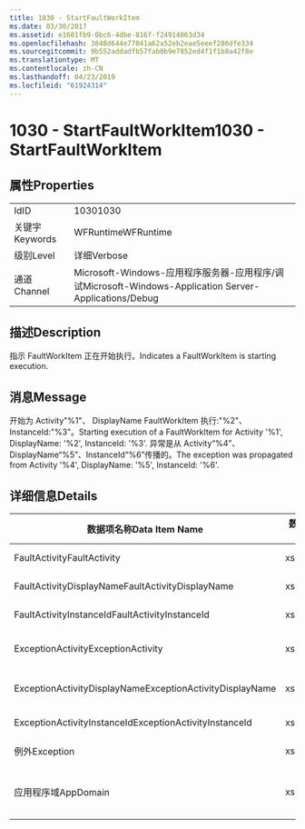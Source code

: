 ```yaml
---
title: 1030 - StartFaultWorkItem
ms.date: 03/30/2017
ms.assetid: e1601fb9-0bc6-4dbe-816f-f24914063d34
ms.openlocfilehash: 3848d644e77041a62a52eb2eae5eeef286dfe334
ms.sourcegitcommit: 9b552addadfb57fab0b9e7852ed4f1f1b8a42f8e
ms.translationtype: MT
ms.contentlocale: zh-CN
ms.lasthandoff: 04/23/2019
ms.locfileid: "61924314"
---
```

# <a name="1030---startfaultworkitem"></a><span data-ttu-id="f9127-102">1030 - StartFaultWorkItem</span><span class="sxs-lookup"><span data-stu-id="f9127-102">1030 - StartFaultWorkItem</span></span>
## <a name="properties"></a><span data-ttu-id="f9127-103">属性</span><span class="sxs-lookup"><span data-stu-id="f9127-103">Properties</span></span>  
  
|||  
|-|-|  
|<span data-ttu-id="f9127-104">Id</span><span class="sxs-lookup"><span data-stu-id="f9127-104">ID</span></span>|<span data-ttu-id="f9127-105">1030</span><span class="sxs-lookup"><span data-stu-id="f9127-105">1030</span></span>|  
|<span data-ttu-id="f9127-106">关键字</span><span class="sxs-lookup"><span data-stu-id="f9127-106">Keywords</span></span>|<span data-ttu-id="f9127-107">WFRuntime</span><span class="sxs-lookup"><span data-stu-id="f9127-107">WFRuntime</span></span>|  
|<span data-ttu-id="f9127-108">级别</span><span class="sxs-lookup"><span data-stu-id="f9127-108">Level</span></span>|<span data-ttu-id="f9127-109">详细</span><span class="sxs-lookup"><span data-stu-id="f9127-109">Verbose</span></span>|  
|<span data-ttu-id="f9127-110">通道</span><span class="sxs-lookup"><span data-stu-id="f9127-110">Channel</span></span>|<span data-ttu-id="f9127-111">Microsoft-Windows-应用程序服务器-应用程序/调试</span><span class="sxs-lookup"><span data-stu-id="f9127-111">Microsoft-Windows-Application Server-Applications/Debug</span></span>|  
  
## <a name="description"></a><span data-ttu-id="f9127-112">描述</span><span class="sxs-lookup"><span data-stu-id="f9127-112">Description</span></span>  
 <span data-ttu-id="f9127-113">指示 FaultWorkItem 正在开始执行。</span><span class="sxs-lookup"><span data-stu-id="f9127-113">Indicates a FaultWorkItem is starting execution.</span></span>  
  
## <a name="message"></a><span data-ttu-id="f9127-114">消息</span><span class="sxs-lookup"><span data-stu-id="f9127-114">Message</span></span>  
 <span data-ttu-id="f9127-115">开始为 Activity"%1"、 DisplayName FaultWorkItem 执行:"%2"、 InstanceId:"%3"。</span><span class="sxs-lookup"><span data-stu-id="f9127-115">Starting execution of a FaultWorkItem for Activity '%1', DisplayName: '%2', InstanceId: '%3'.</span></span>  <span data-ttu-id="f9127-116">异常是从 Activity“%4”、DisplayName“%5”、InstanceId“%6”传播的。</span><span class="sxs-lookup"><span data-stu-id="f9127-116">The exception was propagated from Activity '%4', DisplayName: '%5', InstanceId: '%6'.</span></span>  
  
## <a name="details"></a><span data-ttu-id="f9127-117">详细信息</span><span class="sxs-lookup"><span data-stu-id="f9127-117">Details</span></span>  
  
|<span data-ttu-id="f9127-118">数据项名称</span><span class="sxs-lookup"><span data-stu-id="f9127-118">Data Item Name</span></span>|<span data-ttu-id="f9127-119">数据项类型</span><span class="sxs-lookup"><span data-stu-id="f9127-119">Data Item Type</span></span>|<span data-ttu-id="f9127-120">描述</span><span class="sxs-lookup"><span data-stu-id="f9127-120">Description</span></span>|  
|--------------------|--------------------|-----------------|  
|<span data-ttu-id="f9127-121">FaultActivity</span><span class="sxs-lookup"><span data-stu-id="f9127-121">FaultActivity</span></span>|<span data-ttu-id="f9127-122">xs:string</span><span class="sxs-lookup"><span data-stu-id="f9127-122">xs:string</span></span>|<span data-ttu-id="f9127-123">错误活动的类型名称。</span><span class="sxs-lookup"><span data-stu-id="f9127-123">The type name of the fault activity.</span></span>|  
|<span data-ttu-id="f9127-124">FaultActivityDisplayName</span><span class="sxs-lookup"><span data-stu-id="f9127-124">FaultActivityDisplayName</span></span>|<span data-ttu-id="f9127-125">xs:string</span><span class="sxs-lookup"><span data-stu-id="f9127-125">xs:string</span></span>|<span data-ttu-id="f9127-126">错误活动的显示名称。</span><span class="sxs-lookup"><span data-stu-id="f9127-126">The display name of the fault activity.</span></span>|  
|<span data-ttu-id="f9127-127">FaultActivityInstanceId</span><span class="sxs-lookup"><span data-stu-id="f9127-127">FaultActivityInstanceId</span></span>|<span data-ttu-id="f9127-128">xs:string</span><span class="sxs-lookup"><span data-stu-id="f9127-128">xs:string</span></span>|<span data-ttu-id="f9127-129">错误活动的实例 ID。</span><span class="sxs-lookup"><span data-stu-id="f9127-129">The instance id of the fault activity.</span></span>|  
|<span data-ttu-id="f9127-130">ExceptionActivity</span><span class="sxs-lookup"><span data-stu-id="f9127-130">ExceptionActivity</span></span>|<span data-ttu-id="f9127-131">xs:string</span><span class="sxs-lookup"><span data-stu-id="f9127-131">xs:string</span></span>|<span data-ttu-id="f9127-132">引发了异常的活动的类型名称。</span><span class="sxs-lookup"><span data-stu-id="f9127-132">The type name of the activity that threw the exception.</span></span>|  
|<span data-ttu-id="f9127-133">ExceptionActivityDisplayName</span><span class="sxs-lookup"><span data-stu-id="f9127-133">ExceptionActivityDisplayName</span></span>|<span data-ttu-id="f9127-134">xs:string</span><span class="sxs-lookup"><span data-stu-id="f9127-134">xs:string</span></span>|<span data-ttu-id="f9127-135">引发了异常的活动的显示名称。</span><span class="sxs-lookup"><span data-stu-id="f9127-135">The display name of the activity that threw the exception.</span></span>|  
|<span data-ttu-id="f9127-136">ExceptionActivityInstanceId</span><span class="sxs-lookup"><span data-stu-id="f9127-136">ExceptionActivityInstanceId</span></span>|<span data-ttu-id="f9127-137">xs:string</span><span class="sxs-lookup"><span data-stu-id="f9127-137">xs:string</span></span>|<span data-ttu-id="f9127-138">引发了异常的活动的实例 ID。</span><span class="sxs-lookup"><span data-stu-id="f9127-138">The instance id of the activity that threw the exception.</span></span>|  
|<span data-ttu-id="f9127-139">例外</span><span class="sxs-lookup"><span data-stu-id="f9127-139">Exception</span></span>|<span data-ttu-id="f9127-140">xs:string</span><span class="sxs-lookup"><span data-stu-id="f9127-140">xs:string</span></span>|<span data-ttu-id="f9127-141">异常的异常详细信息</span><span class="sxs-lookup"><span data-stu-id="f9127-141">The exception details for the exception</span></span>|  
|<span data-ttu-id="f9127-142">应用程序域</span><span class="sxs-lookup"><span data-stu-id="f9127-142">AppDomain</span></span>|<span data-ttu-id="f9127-143">xs:string</span><span class="sxs-lookup"><span data-stu-id="f9127-143">xs:string</span></span>|<span data-ttu-id="f9127-144">由 AppDomain.CurrentDomain.FriendlyName 返回的字符串。</span><span class="sxs-lookup"><span data-stu-id="f9127-144">The string returned by AppDomain.CurrentDomain.FriendlyName.</span></span>|

